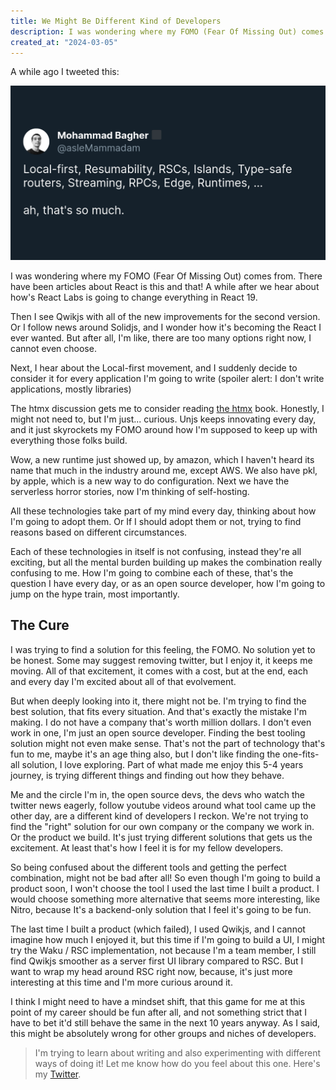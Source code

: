 ```yaml
---
title: We Might Be Different Kind of Developers
description: I was wondering where my FOMO (Fear Of Missing Out) comes from.
created_at: "2024-03-05"
---
```


A while ago I tweeted this:

[![](/posts/assets/tweet-we-might-be-different-kind-of-developers.png)](https://twitter.com/asleMammadam/status/1761709097127182731)

I was wondering where my FOMO (Fear Of Missing Out) comes from. There have been articles about React is this and that! A while after we hear about how's React Labs is going to change everything in React 19. 

Then I see Qwikjs with all of the new improvements for the second version. Or I follow news around Solidjs, and I wonder how it's becoming the React I ever wanted. But after all, I'm like, there are too many options right now, I cannot even choose.

Next, I hear about the Local-first movement, and I suddenly decide to consider it for every application I'm going to write (spoiler alert: I don't write applications, mostly libraries)

The htmx discussion gets me to consider reading [the htmx](https://hypermedia.systems/) book. Honestly, I might not need to, but I'm just... curious.
Unjs keeps innovating every day, and it just skyrockets my FOMO around how I'm supposed to keep up with everything those folks build.

Wow, a new runtime just showed up, by amazon, which I haven't heard its name that much in the industry around me, except AWS. We also have pkl, by apple, which is a new way to do configuration. Next we have the serverless horror stories, now I'm thinking of self-hosting. 

All these technologies take part of my mind every day, thinking about how I'm going to adopt them. Or If I should adopt them or not, trying to find reasons based on different circumstances. 

Each of these technologies in itself is not confusing, instead they're all exciting, but all the mental burden building up makes the combination really confusing to me. How I'm going to combine each of these, that's the question I have every day, or as an open source developer, how I'm going to jump on the hype train, most importantly.

## The Cure
I was trying to find a solution for this feeling, the FOMO. No solution yet to be honest. 
 Some may suggest removing twitter, but I enjoy it, it keeps me moving. All of that excitement, it comes with a cost, but at the end, each and every day I'm excited about all of that evolvement. 
 
But when deeply looking into it, there might not be. I'm trying to find the best solution, that fits every situation. And that's exactly the mistake I'm making. I do not have a company that's worth million dollars. I don't even work in one, I'm just an open source developer. Finding the best tooling solution might not even make sense.
That's not the part of technology that's fun to me, maybe it's an age thing also, but I don't like finding the one-fits-all solution, I love exploring. Part of what made me enjoy this 5-4 years journey, is trying different things and finding out how they behave. 

Me and the circle I'm in, the open source devs, the devs who watch the twitter news eagerly, follow youtube videos around what tool came up the other day, are a different kind of developers I reckon. We're not trying to find the "right" solution for our own company or the company we work in. Or the product we build. It's just trying different solutions that gets us the excitement. At least that's how I feel it is for my fellow developers.

So being confused about the different tools and getting the perfect combination, might not be bad after all! So even though I'm going to build a product soon, I won't choose the tool I used the last time I built a product. I would choose something more alternative that seems more interesting, like Nitro, because It's a backend-only solution that I feel it's going to be fun. 

The last time I built a product (which failed), I used Qwikjs, and I cannot imagine how much I enjoyed it, but this time if I'm going to build a UI, I might try the Waku / RSC implementation, not because I'm a team member, I still find Qwikjs smoother as a server first UI library compared to RSC. But I want to wrap my head around RSC right now, because, it's just more interesting at this time and I'm more curious around it.

I think I might need to have a mindset shift, that this game for me at this point of my career should be fun after all, and not something strict that I have to bet it'd still behave the same in the next 10 years anyway. As I said, this might be absolutely wrong for other groups and niches of developers. 

> I'm trying to learn about writing and also experimenting with different ways of doing it! Let me know how do you feel about this one. Here's my [Twitter](https://twitter.com/asleMammadam).

